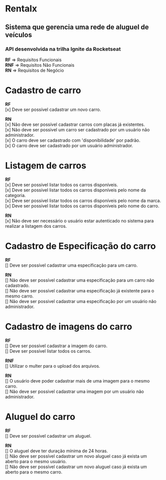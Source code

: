 # Rentalx
## Sistema que gerencia uma rede de aluguel de veículos
### API desenvolvida na trilha Ignite da Rocketseat

**RF** => Requisitos Funcionais     
**RNF** => Requisitos Não Funcionais    
**RN** => Requisitos de Negócio


# Cadastro de carro
**RF**  
[x] Deve ser possível cadastrar um novo carro.  

**RN**  
[x] Não deve ser possível cadastrar carros com placas já existentes.      
[x] Não deve ser possivel um carro ser cadastrado por um usuário não administrador.     
[x] O carro deve ser cadastrado com 'disponibilidade' por padrão.  
[x] O carro deve ser cadastrado por um usuário administrador.

# Listagem de carros
**RF**  
[x] Deve ser possível listar todos os carros disponíveis.   
[x] Deve ser possível listar todos os carros disponíveis pelo nome da categoria.    
[x] Deve ser possível listar todos os carros disponíveis pelo nome da marca.    
[x] Deve ser possível listar todos os carros disponíveis pelo nome do carro.

**RN**  
[x] Não deve ser necessário o usuário estar autenticado no sistema para realizar a listagem dos carros.

# Cadastro de Especificação do carro
**RF**  
[] Deve ser possível cadastrar uma especificação para um carro.      

**RN**  
[] Não deve ser possível cadastrar uma especificação para um carro não cadastrado.     
[] Não deve ser possível cadastrar uma especificação já existente para o mesmo carro.  
[] Não deve ser possivel cadastrar uma especificação por um usuário não administrador. 

# Cadastro de imagens do carro
**RF**  
[] Deve ser possível cadastrar a imagem do carro.  
[] Deve ser possível listar todos os carros.

**RNF**     
[] Utilizar o multer para o upload dos arquivos.

**RN**  
[] O usuário deve poder cadastrar mais de uma imagem para o mesmo carro.   
[] Não deve ser possivel cadastrar uma imagem por um usuário não administrador.    

# Aluguel do carro
**RF**  
[] Deve ser possível cadastrar um aluguel.

**RN**  
[] O aluguel deve ter duração mínima de 24 horas.  
[] Não deve ser possível cadastrar um novo aluguel caso já exista um aberto para o mesmo usuário.  
[] Não deve ser possível cadastrar um novo aluguel caso já exista um aberto para o mesmo carro. 